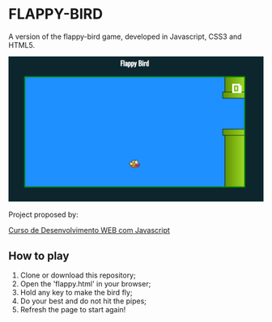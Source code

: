 # FLAPPY-BIRD

A version of the flappy-bird game, developed in Javascript, CSS3 and HTML5.

![gameplay](https://github.com/afmdaniel/flappy-bird/blob/master/imgs/gameplay1.PNG)

Project proposed by:

[Curso de Desenvolvimento WEB com Javascript](https://www.udemy.com/course/curso-web/)

## How to play

1. Clone or download this repository;
2. Open the 'flappy.html' in your browser; 
3. Hold any key to make the bird fly;
4. Do your best and do not hit the pipes;
5. Refresh the page to start again!
